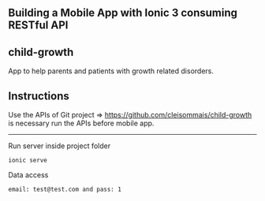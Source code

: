 ## Building a Mobile App with Ionic 3 consuming RESTful API

## child-growth

App to help parents and patients with growth related disorders.

## Instructions

Use the APIs of Git project => https://github.com/cleisommais/child-growth is necessary run the APIs before mobile app.

---

Run server inside project folder

  `ionic serve`
  
Data access

  `email: test@test.com and pass: 1`



